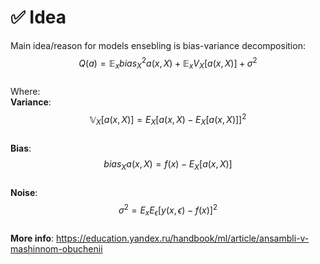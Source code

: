 # ✅ Idea

Main idea/reason for models ensebling is bias-variance decomposition:<br>
$$Q(a)=\mathbb{E}_x​bias_X^2​a(x,X)+\mathbb{E}_x​V_X​[a(x,X)]+σ^2$$<br>
Where:<br>
**Variance**:<br>
$$\mathbb{V}_X​[a(x,X)]=E_X​[a(x,X)−E_X​[a(x,X)]]^2$$<br>
**Bias**:<br>
$$bias_X​a(x,X)=f(x)−E_X​[a(x,X)]$$<br>
**Noise**:<br>
$$σ^2=E_x​E_ϵ​[y(x,ϵ)−f(x)]^2$$<br>
**More info**: https://education.yandex.ru/handbook/ml/article/ansambli-v-mashinnom-obuchenii
